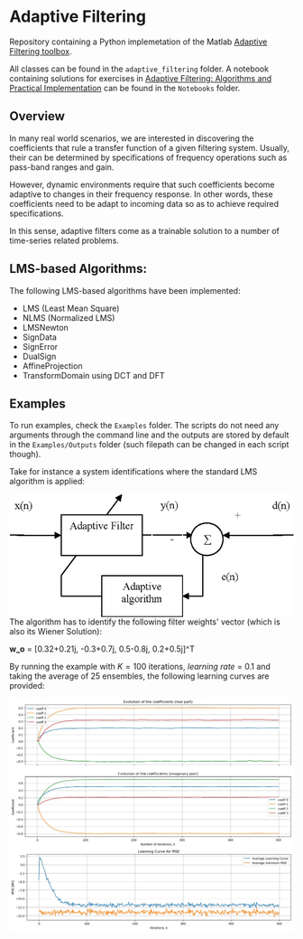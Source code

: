 # Adaptive Filtering

Repository containing a Python implemetation of the Matlab [Adaptive Filtering toolbox](http://www.mathworks.com/matlabcentral/fileexchange/3582-adaptive-filtering). 

All classes can be found in the `adaptive_filtering` folder. A notebook containing solutions for exercises in [Adaptive Filtering: Algorithms and Practical Implementation](https://www.springer.com/gp/book/9781461441052) can be found in the `Notebooks` folder. 

## Overview 

In many real world scenarios, we are interested in discovering the coefficients that rule a transfer function of a given filtering system. Usually, their can be determined by specifications of frequency operations such as pass-band ranges and gain. 

However, dynamic environments require that such coefficients become adaptive to changes in their frequency response. In other words, these coefficients need to be adapt to incoming data so as to achieve required specifications. 

In this sense, adaptive filters come as a trainable solution to a number of time-series related problems. 

## LMS-based Algorithms: 

The following LMS-based algorithms have been implemented:

- LMS (Least Mean Square)
- NLMS (Normalized LMS)
- LMSNewton
- SignData
- SignError
- DualSign
- AffineProjection
- TransformDomain using DCT and DFT

## Examples 

To run examples, check the `Examples` folder. The scripts do not need any arguments through the command line and the outputs are stored by default in the `Examples/Outputs` folder (such filepath can be changed in each script though). 

Take for instance a system identifications where the standard LMS algorithm is applied: 

<img src="./Examples/schematic.png" style="float: left; margin-right: 10px;" />

The algorithm has to identify the following filter weights' vector (which is also its Wiener Solution): 

**w_o** = [0.32+0.21j, -0.3+0.7j, 0.5-0.8j, 0.2+0.5j]^T

By running the example with $K = 100$ iterations, *learning rate* = 0.1 and taking the average of 25 ensembles, the following learning curves are provided:

<img src="./Examples/Outputs/LMS_coef_evolution.jpg" style="float: left; margin-right: 10px;" />

<img src="./Examples/Outputs/LMS_learning_curve.jpg" style="float: left; margin-right: 6px;" />


